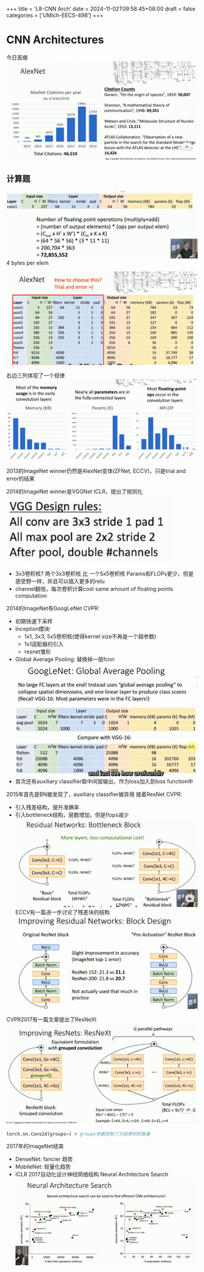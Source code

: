 +++
title = 'L8-CNN Arch'
date = 2024-11-02T09:58:45+08:00
draft = false
categories = ['UMich-EECS-498']
+++
# CNN Architectures

今日首绷
![alt text](image.png)

## 计算题
![alt text](image-1.png)
4 bytes per elem

![alt text](image-2.png)

右边三列体现了一个规律
![alt text](image-3.png)

2013的ImageNet winner仍然是AlexNet变体(ZFNet, ECCV)，只是trial and error的结果

2014的ImageNet winner是VGGNet ICLR，提出了规则化
![alt text](image-4.png)
- 3x3卷积核? 两个3x3卷积核 比 一个5x5卷积核 Params和FLOPs更少，但是感受野一样，并且可以插入更多的relu
- channel翻倍，每次卷积计算cost same amount of floating points computation

2014的ImageNet有GoogLeNet CVPR: 
- 初期快速下采样
- Inception模块: 
  - 1x1, 3x3, 5x5卷积核(使得kernel size不再是一个超参数)
  - 1x1适配器的引入
  - resnet雏形
- Global Average Pooling: 替换掉一层fcnn
![alt text](image-5.png)
- 其次还有auxiliary classifier取中间层输出，作为loss加入到loss function中

2015年首先是BN被发现了，auxiliary classifier被弃用
接着ResNet CVPR: 
- 引入残差结构，提升准确率
- 引入bottleneck结构，层数增加，但是flops减少
![alt text](image-6.png)
ECCV有一篇进一步讨论了残差块的结构
![alt text](image-7.png)

CVPR2017有一篇文章提出了ResNeXt
![alt text](image-8.png)
```python
torch.nn.Conv2d(groups=) # groups参数控制了分组卷积的数量
```
2017年的ImageNet结束

- DenseNet: fancier 趋势
- MobileNet: 轻量化趋势
- ICLR 2017自动化设计神经网络结构 Neural Architecture Search
![alt text](image-9.png)
